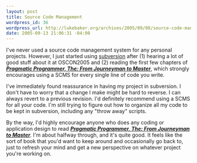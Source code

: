 ```yaml
---
layout: post
title: Source Code Management
wordpress_id: 36
wordpress_url: http://lukebaker.org/archives/2005/09/08/source-code-management/
date: 2005-09-13 21:06:31 -04:00
---
```

I've never used a source code management system for any personal projects.  However, I just started using <a href="http://subversion.tigris.org/">subversion</a> after (1) hearing a lot of good stuff about it at OSCON2005 and (2) reading the first few chapters of <a href="http://www.pragmaticprogrammer.com/ppbook/index.shtml"><em><strong>Pragmatic Programmer, The: From Journeyman to Master</strong></em></a>, which strongly encourages using a SCMS for every single line of code you write.

I've immediately found reassurance in having my project in subversion. I don't have to worry that a change I make might be hard to reverse. I can always revert to a previous revision. I'd definitely recommend using a SCMS for all your code. I'm still trying to figure out how to organize all my code to be kept in subversion, including any "throw away" scripts.

By the way, I'd highly encourage anyone who does any coding or application design to read <a href="http://www.pragmaticprogrammer.com/ppbook/index.shtml"><em><strong>Pragmatic Programmer, The: From Journeyman to Master</strong></em></a>. I'm about halfway through, and it's quite good. It feels like the sort of book that you'd want to keep around and occasionally go back to, just to refresh your mind and get a new perspective on whatever project you're working on.

